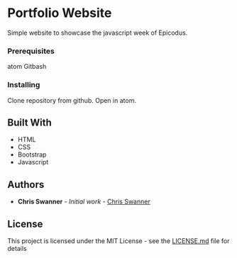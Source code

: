 # Portfolio Website

Simple website to showcase the javascript week of Epicodus.

### Prerequisites

atom
Gitbash

### Installing

Clone repository from github.
Open in atom.



## Built With

* HTML
* CSS
* Bootstrap
* Javascript


## Authors

* **Chris Swanner** - *Initial work* -
[Chris Swanner](https://github.com/ChrisSwanenr)

## License

This project is licensed under the MIT License - see the [LICENSE.md](LICENSE.md) file for details
